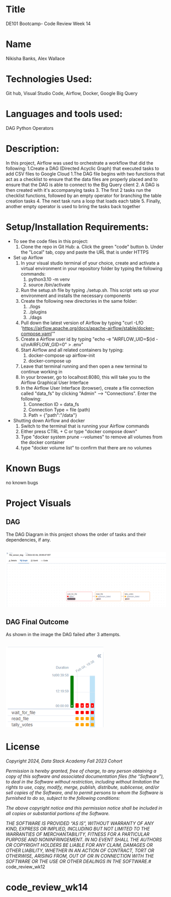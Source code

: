 # Title
DE101 Bootcamp- Code Review Week 14

# Name
Nikisha Banks, Alex Wallace

# Technologies Used: 
Git hub, Visual Studio Code, Airflow, Docker, Google Big Query

# Languages and tools used: 
DAG Python Operators

# Description:
In this project, Airflow was used to orchestrate a workflow that did the following:
1.Create a DAG (Directed Acyclic Graph) that executed tasks to add CSV files to Google Cloud
    1.The DAG file begins with two functions that act as a checklist to ensure that the data files are properly placed and to ensure that the DAG is able to connect to the Big Query client
    2. A DAG is then created with it's accompanying tasks
    3. The first 2 tasks run the checklist functions, followed by an empty operator for branching the table creation tasks
    4. The next task runs a loop that loads each table
    5. Finally, another empty operator is used to bring the tasks back together 

# Setup/Installation Requirements:
- To see the code files in this project:
  1. Clone the repo in Git Hub: 
                a. Click the green "code" button
                b. Under the "Local" tab, copy and paste the URL that is under HTTPS
- Set up Airflow 
  1. In your visual studio terminal of your choice, create and activate a virtual environment in your repository folder by typing the following commands: 
     1. python3.10 -m venv <virtual environment name>
     2. source <virtual environment name>/bin/activate 
  2. Run the setup.sh file by typing ./setup.sh. This script sets up your environment and installs the necessary components
  3. Create the following new directories in the same folder:
     1. ./logs
     2. ./plugins
     3. ./dags
  4. Pull down the latest version of Airflow by typing 	"curl -LfO 'https://airflow.apache.org/docs/apache-airflow/stable/docker-compose.yaml'"
  5. Create a Airflow user id by typing "echo -e "AIRFLOW_UID=$(id -u)\nAIRFLOW_GID=0" > .env"
  6. Start Airflow and all related containers by typing:
     1. docker-compose up airflow-init
     2. docker-compose up
  7. Leave that terminal running and then open a new terminal to continue working in
  8. In your browser, go to localhost:8080, this will take you to the Airflow Graphical User Interface
  9. In the Airflow User Interface (browser), create a file connection called "data_fs" by clicking "Admin" --> "Connections". Enter the following:
     1.  Connection ID = data_fs
     2.  Connection Type = file (path)
     3.  Path = {"path":"/data"} 
- Shutting down Airflow and docker
  1. Switch to the terminal that is running your Airflow commands
  2. Either press CTRL + C or type "docker compose down"
  3. Type "docker system prune --volumes" to remove all volumes from the docker container
  4. type "docker volume list" to confirm that there are no volumes
   
# Known Bugs
no known bugs

# Project Visuals
## DAG 
The DAG Diagram in this project shows the order of tasks and their dependencies, if any.

     
![Image](https://github.com/nbanks062523/code_review_wk12/blob/e98d628a7965382230a8f601a5d8ec97f9bc17bf/Week12_DAGOutput.png)
---
## DAG Final Outcome
As shown in the image the DAG failed after 3 attempts. 

![Image](https://github.com/nbanks062523/code_review_wk12/blob/e98d628a7965382230a8f601a5d8ec97f9bc17bf/Week12_DAGOutput2.png)
---

# License
*Copyright 2024, Data Stack Academy Fall 2023 Cohort*

*Permission is hereby granted, free of charge, to any person obtaining a copy of this software and associated documentation files (the “Software”), to deal in the Software without restriction, including without limitation the rights to use, copy, modify, merge, publish, distribute, sublicense, and/or sell copies of the Software, and to permit persons to whom the Software is furnished to do so, subject to the following conditions:*

*The above copyright notice and this permission notice shall be included in all copies or substantial portions of the Software.*

*THE SOFTWARE IS PROVIDED “AS IS”, WITHOUT WARRANTY OF ANY KIND, EXPRESS OR IMPLIED, INCLUDING BUT NOT LIMITED TO THE WARRANTIES OF MERCHANTABILITY, FITNESS FOR A PARTICULAR PURPOSE AND NONINFRINGEMENT. IN NO EVENT SHALL THE AUTHORS OR COPYRIGHT HOLDERS BE LIABLE FOR ANY CLAIM, DAMAGES OR OTHER LIABILITY, WHETHER IN AN ACTION OF CONTRACT, TORT OR OTHERWISE, ARISING FROM, OUT OF OR IN CONNECTION WITH THE SOFTWARE OR THE USE OR OTHER DEALINGS IN THE SOFTWARE.*# code_review_wk12
# code_review_wk14
